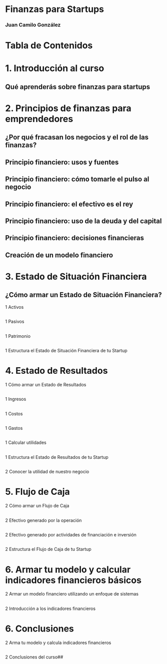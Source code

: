 <h1>Finanzas para Startups</h1>

<h3>Juan Camilo González</h3>

<h1>Tabla de Contenidos</h1>



# 1. Introducción al curso


## Qué aprenderás sobre finanzas para startups

# 2. Principios de finanzas para emprendedores


## ¿Por qué fracasan los negocios y el rol de las finanzas?


## Principio financiero: usos y fuentes


## Principio financiero: cómo tomarle el pulso al negocio


## Principio financiero: el efectivo es el rey


## Principio financiero: uso de la deuda y del capital


## Principio financiero: decisiones financieras


## Creación de un modelo financiero

# 3. Estado de Situación Financiera


## ¿Cómo armar un Estado de Situación Financiera?

1
Activos
## 
1
Pasivos
## 
1
Patrimonio
## 
1
Estructura el Estado de Situación Financiera de tu Startup
## 
# 4. Estado de Resultados

1
Cómo armar un Estado de Resultados
## 
1
Ingresos
## 
1
Costos
## 
1
Gastos
## 
1
Calcular utilidades
## 
1
Estructura el Estado de Resultados de tu Startup
## 
2
Conocer la utilidad de nuestro negocio
## 
# 5. Flujo de Caja

2
Cómo armar un Flujo de Caja
## 
2
Efectivo generado por la operación
## 
2
Efectivo generado por actividades de financiación e inversión
## 
2
Estructura el Flujo de Caja de tu Startup
## 
# 6. Armar tu modelo y calcular indicadores financieros básicos

2
Armar un modelo financiero utilizando un enfoque de sistemas
## 
2
Introducción a los indicadores financieros
## 
# 6. Conclusiones

2
Arma tu modelo y calcula indicadores financieros
## 
2
Conclusiones del curso## 